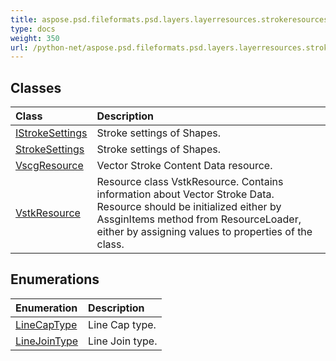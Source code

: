 ```yaml
---
title: aspose.psd.fileformats.psd.layers.layerresources.strokeresources
type: docs
weight: 350
url: /python-net/aspose.psd.fileformats.psd.layers.layerresources.strokeresources/
---
```





## **Classes**
| **Class** | **Description** |
| :- | :- |
| [IStrokeSettings](/psd/python-net/aspose.psd.fileformats.psd.layers.layerresources.strokeresources/istrokesettings/) | Stroke settings of Shapes. |
| [StrokeSettings](/psd/python-net/aspose.psd.fileformats.psd.layers.layerresources.strokeresources/strokesettings/) | Stroke settings of Shapes. |
| [VscgResource](/psd/python-net/aspose.psd.fileformats.psd.layers.layerresources.strokeresources/vscgresource/) | Vector Stroke Content Data resource. |
| [VstkResource](/psd/python-net/aspose.psd.fileformats.psd.layers.layerresources.strokeresources/vstkresource/) | Resource class VstkResource. Contains information about Vector Stroke Data.<br/>            Resource should be initialized either by AssginItems method from ResourceLoader,<br/>            either by assigning values to properties of the class. |
## **Enumerations**
| **Enumeration** | **Description** |
| :- | :- |
| [LineCapType](/psd/python-net/aspose.psd.fileformats.psd.layers.layerresources.strokeresources/linecaptype/) | Line Cap type. |
| [LineJoinType](/psd/python-net/aspose.psd.fileformats.psd.layers.layerresources.strokeresources/linejointype/) | Line Join type. |
